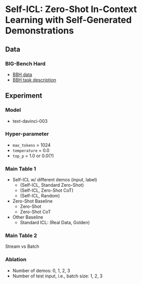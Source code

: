 # Self-ICL: Zero-Shot In-Context Learning with Self-Generated Demonstrations

## Data
### BIG-Bench Hard 
- [BBH data](https://github.com/suzgunmirac/BIG-Bench-Hard/tree/main/bbh)
- [BBH task description](https://github.com/nlplab-best-team/Self-ICL/tree/main/bbh)

## Experiment

### Model
- text-davinci-003

### Hyper-parameter
- ```max_tokens``` = 1024
- ```temperature``` = 0.0
- ```top_p``` = 1.0 or 0.0(?)

### Main Table 1
- Self-ICL w/ different demos (input, label)
  - (Self-ICL, Standard Zero-Shot)
  - (Self-ICL, Zero-Shot CoT)
  - (Self-ICL, Random)
- Zero-Shot Baseline
  - Zero-Shot
  - Zero-Shot CoT
- Other Baseline
  - Standard ICL: (Real Data, Golden)

### Main Table 2
Stream vs Batch

### Ablation
- Number of demos: 0, 1, 2, 3
- Number of test input, i.e., batch size: 1, 2, 3
